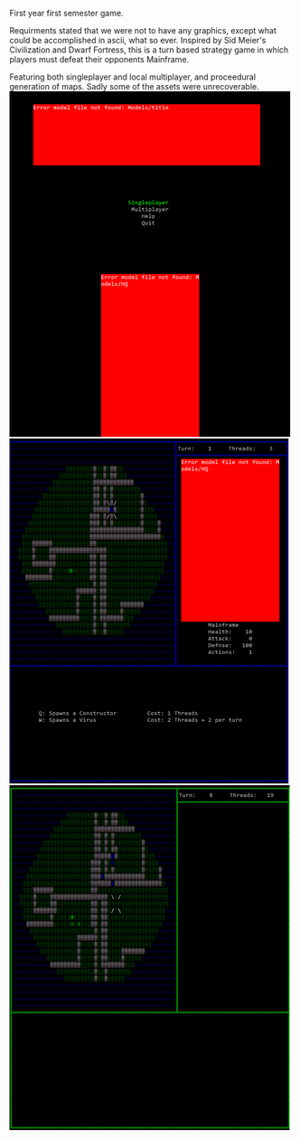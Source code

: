 First year first semester game.

Requirments stated that we were not to have any graphics, except what could be accomplished in ascii, what so ever.
Inspired by Sid Meier's Civilization and Dwarf Fortress, this is a turn based strategy game in which players must defeat their opponents Mainframe.

Featuring both singleplayer and local multiplayer, and proceedural generation of maps.
Sadly some of the assets were unrecoverable.
![alt text](https://github.com/jamesconrad/Mainframe/blob/master/Screenshot1.png)
![alt text](https://github.com/jamesconrad/Mainframe/blob/master/Screenshot2.png)
![alt text](https://github.com/jamesconrad/Mainframe/blob/master/Screenshot3.png)
